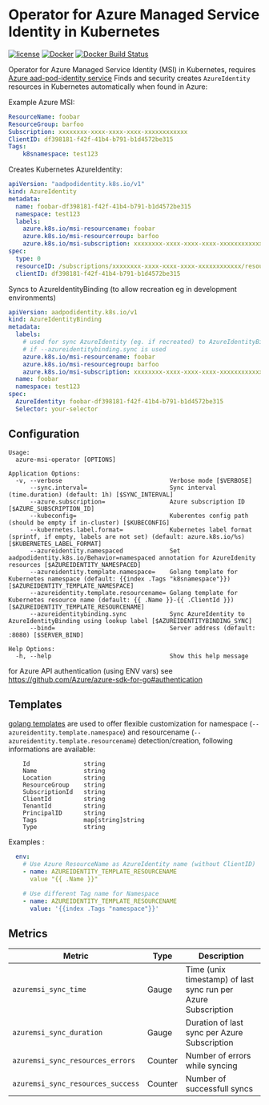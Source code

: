 Operator for Azure Managed Service Identity in Kubernetes
=========================================================

[![license](https://img.shields.io/github/license/webdevops/azure-msi-operator.svg)](https://github.com/webdevops/azure-msi-operator/blob/master/LICENSE)
[![Docker](https://img.shields.io/docker/cloud/automated/webdevops/azure-msi-operator)](https://hub.docker.com/r/webdevops/azure-msi-operator/)
[![Docker Build Status](https://img.shields.io/docker/cloud/build/webdevops/azure-msi-operator)](https://hub.docker.com/r/webdevops/azure-msi-operator/)

Operator for Azure Managed Service Identity (MSI) in Kubernetes, requires [Azure aad-pod-identity service](https://github.com/Azure/aad-pod-identity)
Finds and security creates `AzureIdentity` resources in Kubernetes automatically when found in Azure:

Example Azure MSI:
```yaml
ResourceName: foobar
ResourceGroup: barfoo
Subscription: xxxxxxxx-xxxx-xxxx-xxxx-xxxxxxxxxxxx
ClientID: df398181-f42f-41b4-b791-b1d4572be315
Tags:
    k8snamespace: test123

```

Creates Kubernetes AzureIdentity:
```yaml
apiVersion: "aadpodidentity.k8s.io/v1"
kind: AzureIdentity
metadata:
  name: foobar-df398181-f42f-41b4-b791-b1d4572be315
  namespace: test123
  labels:
    azure.k8s.io/msi-resourcename: foobar
    azure.k8s.io/msi-resourcerroup: barfoo
    azure.k8s.io/msi-subscription: xxxxxxxx-xxxx-xxxx-xxxx-xxxxxxxxxxxx
spec:
  type: 0
  resourceID: /subscriptions/xxxxxxxx-xxxx-xxxx-xxxx-xxxxxxxxxxxx/resourcegroups/barfoo/providers/Microsoft.ManagedIdentity/userAssignedIdentities/foobar
  clientID: df398181-f42f-41b4-b791-b1d4572be315
```

Syncs to AzureIdentityBinding (to allow recreation eg in development environments)
```yaml
apiVersion: aadpodidentity.k8s.io/v1
kind: AzureIdentityBinding
metadata:
  labels:
    # used for sync AzureIdentity (eg. if recreated) to AzureIdentityBinding
    # if --azureidentitybinding.sync is used
    azure.k8s.io/msi-resourcename: foobar
    azure.k8s.io/msi-resourcegroup: barfoo
    azure.k8s.io/msi-subscription: xxxxxxxx-xxxx-xxxx-xxxx-xxxxxxxxxxxx
  name: foobar
  namespace: test123
spec:
  AzureIdentity: foobar-df398181-f42f-41b4-b791-b1d4572be315
  Selector: your-selector
```

Configuration
-------------

```
Usage:
  azure-msi-operator [OPTIONS]

Application Options:
  -v, --verbose                              Verbose mode [$VERBOSE]
      --sync.interval=                       Sync interval (time.duration) (default: 1h) [$SYNC_INTERVAL]
      --azure.subscription=                  Azure subscription ID [$AZURE_SUBSCRIPTION_ID]
      --kubeconfig=                          Kuberentes config path (should be empty if in-cluster) [$KUBECONFIG]
      --kubernetes.label.format=             Kubernetes label format (sprintf, if empty, labels are not set) (default: azure.k8s.io/%s) [$KUBERNETES_LABEL_FORMAT]
      --azureidentity.namespaced             Set aadpodidentity.k8s.io/Behavior=namespaced annotation for AzureIdenity resources [$AZUREIDENTITY_NAMESPACED]
      --azureidentity.template.namespace=    Golang template for Kubernetes namespace (default: {{index .Tags "k8snamespace"}}) [$AZUREIDENTITY_TEMPLATE_NAMESPACE]
      --azureidentity.template.resourcename= Golang template for Kubernetes resource name (default: {{ .Name }}-{{ .ClientId }}) [$AZUREIDENTITY_TEMPLATE_RESOURCENAME]
      --azureidentitybinding.sync            Sync AzureIdentity to AzureIdentityBinding using lookup label [$AZUREIDENTITYBINDING_SYNC]
      --bind=                                Server address (default: :8080) [$SERVER_BIND]

Help Options:
  -h, --help                                 Show this help message
```

for Azure API authentication (using ENV vars) see https://github.com/Azure/azure-sdk-for-go#authentication


Templates
---------

[golang templates](https://golang.org/pkg/text/template/) are used to offer flexible customization for 
namespace (`--azureidentity.template.namespace`) and resourcename (`--azureidentity.template.resourcename`) 
detection/creation, following informations are available:
```
    Id               string
    Name             string
    Location         string
    ResourceGroup    string
    SubscriptionId   string
    ClientId         string
    TenantId         string
    PrincipalID      string
    Tags             map[string]string
    Type             string
```

Examples :
```yaml
  env:
    # Use Azure ResourceName as AzureIdentity name (without ClientID)
    - name: AZUREIDENTITY_TEMPLATE_RESOURCENAME
      value "{{ .Name }}"

    # Use different Tag name for Namespace
    - name: AZUREIDENTITY_TEMPLATE_RESOURCENAME
      value: '{{index .Tags "namespace"}}'
```

Metrics
-------

| Metric                                         | Type         | Description                                                                           |
|------------------------------------------------|--------------|---------------------------------------------------------------------------------------|
| `azuremsi_sync_time`                           | Gauge        | Time (unix timestamp) of last sync run per Azure Subscription                         |
| `azuremsi_sync_duration`                       | Gauge        | Duration of last sync per Azure Subscription                                          |
| `azuremsi_sync_resources_errors`               | Counter      | Number of errors while syncing                                                        |
| `azuremsi_sync_resources_success`              | Counter      | Number of successfull syncs                                                           |
